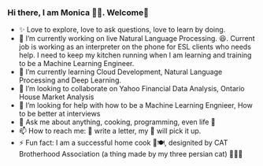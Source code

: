 ### Hi there, I am Monica 👧🏻. Welcome👋


- ✨ Love to explore, love to ask questions, love to learn by doing.  
- 🔭 I’m currently working on live Natural Language Processing. :laughing:. Current job is working as an interpreter on the phone for ESL clients who needs help. I need to keep my kitchen running when I am learning and training to be a Machine Learning Engineer. 
- 🌱 I’m currently learning Cloud Development, Natural Language Processing and Deep Learning. 
- 👯 I’m looking to collaborate on Yahoo Financial Data Analysis, Ontario House Market Analysis
- 🤔 I’m looking for help with how to be a Machine Learning Engnieer, How to be better at interviews
- 💬 Ask me about anything, cooking, programming, even life :clap:
- 📫 How to reach me: :postbox: write a letter, my 🦉 will pick it up. 
- ⚡ Fun fact: I am a successful home cook 🍳🍽️, designited by CAT Brotherhood Association (a thing made by my three persian cat) 🐾😻😼


